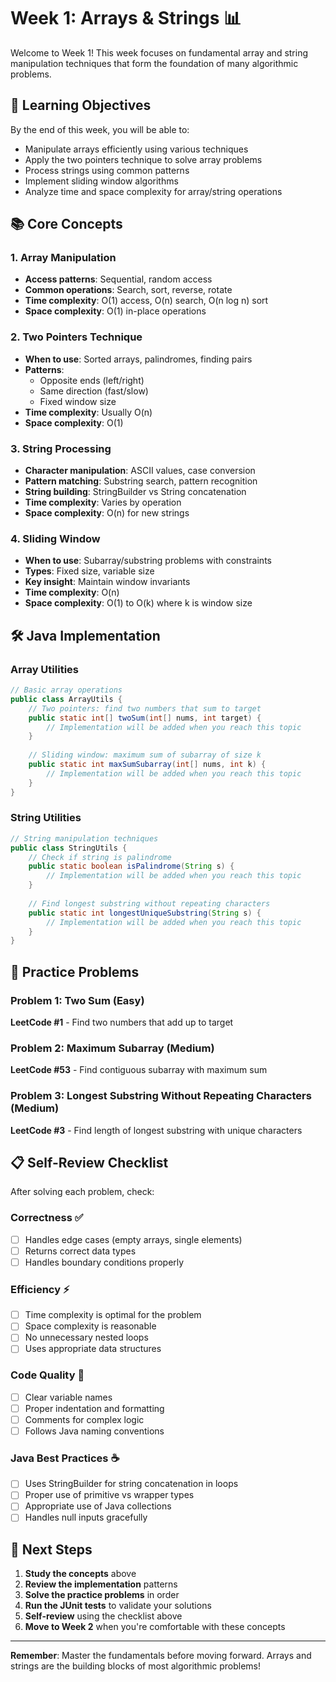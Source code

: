 # Week 1: Arrays & Strings 📊

Welcome to Week 1! This week focuses on fundamental array and string manipulation techniques that form the foundation of many algorithmic problems.

## 🎯 Learning Objectives

By the end of this week, you will be able to:
- Manipulate arrays efficiently using various techniques
- Apply the two pointers technique to solve array problems
- Process strings using common patterns
- Implement sliding window algorithms
- Analyze time and space complexity for array/string operations

## 📚 Core Concepts

### 1. Array Manipulation
- **Access patterns**: Sequential, random access
- **Common operations**: Search, sort, reverse, rotate
- **Time complexity**: O(1) access, O(n) search, O(n log n) sort
- **Space complexity**: O(1) in-place operations

### 2. Two Pointers Technique
- **When to use**: Sorted arrays, palindromes, finding pairs
- **Patterns**: 
  - Opposite ends (left/right)
  - Same direction (fast/slow)
  - Fixed window size
- **Time complexity**: Usually O(n)
- **Space complexity**: O(1)

### 3. String Processing
- **Character manipulation**: ASCII values, case conversion
- **Pattern matching**: Substring search, pattern recognition
- **String building**: StringBuilder vs String concatenation
- **Time complexity**: Varies by operation
- **Space complexity**: O(n) for new strings

### 4. Sliding Window
- **When to use**: Subarray/substring problems with constraints
- **Types**: Fixed size, variable size
- **Key insight**: Maintain window invariants
- **Time complexity**: O(n)
- **Space complexity**: O(1) to O(k) where k is window size

## 🛠️ Java Implementation

### Array Utilities
```java
// Basic array operations
public class ArrayUtils {
    // Two pointers: find two numbers that sum to target
    public static int[] twoSum(int[] nums, int target) {
        // Implementation will be added when you reach this topic
    }
    
    // Sliding window: maximum sum of subarray of size k
    public static int maxSumSubarray(int[] nums, int k) {
        // Implementation will be added when you reach this topic
    }
}
```

### String Utilities
```java
// String manipulation techniques
public class StringUtils {
    // Check if string is palindrome
    public static boolean isPalindrome(String s) {
        // Implementation will be added when you reach this topic
    }
    
    // Find longest substring without repeating characters
    public static int longestUniqueSubstring(String s) {
        // Implementation will be added when you reach this topic
    }
}
```

## 🎯 Practice Problems

### Problem 1: Two Sum (Easy)
**LeetCode #1** - Find two numbers that add up to target

### Problem 2: Maximum Subarray (Medium)  
**LeetCode #53** - Find contiguous subarray with maximum sum

### Problem 3: Longest Substring Without Repeating Characters (Medium)
**LeetCode #3** - Find length of longest substring with unique characters

## 📋 Self-Review Checklist

After solving each problem, check:

### Correctness ✅
- [ ] Handles edge cases (empty arrays, single elements)
- [ ] Returns correct data types
- [ ] Handles boundary conditions properly

### Efficiency ⚡
- [ ] Time complexity is optimal for the problem
- [ ] Space complexity is reasonable
- [ ] No unnecessary nested loops
- [ ] Uses appropriate data structures

### Code Quality 🧹
- [ ] Clear variable names
- [ ] Proper indentation and formatting
- [ ] Comments for complex logic
- [ ] Follows Java naming conventions

### Java Best Practices ☕
- [ ] Uses StringBuilder for string concatenation in loops
- [ ] Proper use of primitive vs wrapper types
- [ ] Appropriate use of Java collections
- [ ] Handles null inputs gracefully

## 🚀 Next Steps

1. **Study the concepts** above
2. **Review the implementation** patterns
3. **Solve the practice problems** in order
4. **Run the JUnit tests** to validate your solutions
5. **Self-review** using the checklist above
6. **Move to Week 2** when you're comfortable with these concepts

---

**Remember**: Master the fundamentals before moving forward. Arrays and strings are the building blocks of most algorithmic problems!
